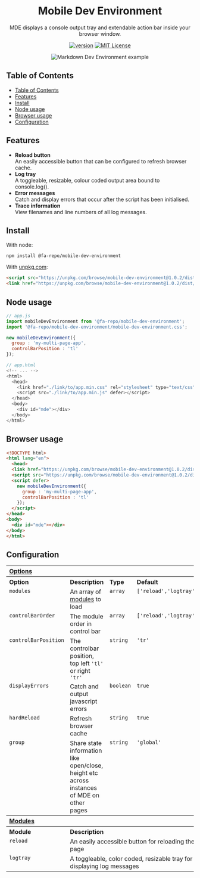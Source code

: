 <div align="center">

# Mobile Dev Environment

MDE displays a console output tray and extendable action bar inside your browser window.

[![version][version-badge]][package] [![MIT License][license-badge]][license]

![Markdown Dev Environment example](https://cloud.githubusercontent.com/assets/12685308/21486950/dc803590-cbb5-11e6-922e-78e4a59ad59c.gif)
</div>


## Table of Contents
<!-- no toc -->
- [Table of Contents](#table-of-contents)
- [Features](#features)
- [Install](#install)
- [Node usage](#node-usage)
- [Browser usage](#browser-usage)
- [Configuration](#configuration)

## Features

- **Reload button** <br> An easily accessible button that can be configured to refresh browser cache.
- **Log tray**  <br> A toggleable, resizable, colour coded output area bound to console.log().
- **Error messages** <br/> Catch and display errors that occur after the script has been initialised.
- **Trace information** <br/> View filenames and line numbers of all log messages.

## Install

With node:

```shell
npm install @fa-repo/mobile-dev-environment
```

With [unpkg.com](https://unpkg.com/browse/mobile-dev-environment@1.0.2/):

```html
<script src="https://unpkg.com/browse/mobile-dev-environment@1.0.2/dist/mde.min.js"></script>
<link href="https://unpkg.com/browse/mobile-dev-environment@1.0.2/dist/mde.min.css" rel="stylesheet" type="text/css">
```

## Node usage

```js
// app.js
import mobileDevEnvironment from '@fa-repo/mobile-dev-environment';
import '@fa-repo/mobile-dev-environment/mobile-dev-environment.css';

new mobileDevEnvironment({
  group : 'my-multi-page-app',
  controlBarPosition : 'tl'
});

// app.html
<!-- ... -->
<html>
  <head>
    <link href="./link/to/app.min.css" rel="stylesheet" type="text/css" />
    <script src="./link/to/app.min.js" defer></script>
  </head>
  <body>
    <div id="mde"></div>
  </body>
</html>
```

## Browser usage

```html
<!DOCTYPE html>
<html lang="en">
  <head>
  <link href="https://unpkg.com/browse/mobile-dev-environment@1.0.2/dist/mde.min.css" rel="stylesheet" type="text/css">
  <script src="https://unpkg.com/browse/mobile-dev-environment@1.0.2/dist/mde.min.js" defer></script>
  <script defer>  
    new mobileDevEnvironment({
      group : 'my-multi-page-app',
      controlBarPosition : 'tl'
    });
  </script>
</head>
<body>
  <div id="mde"></div>
</body>
</html>
```

## Configuration

<table>
  <tr>
    <th colspan="4" align="left" valign="top"><a href="#options" name="options">Options</a></th>
  </tr>
  <tr>
    <th align="left" valign="top">Option</th>
    <th align="left" valign="top">Description</th>
    <th align="left" valign="top">Type</th>
    <th align="left" valign="top">Default</th>
  </tr>
  <tr>
    <td valign="top"><code>modules</code></td>
    <td valign="top">An array of <a href="#modules" name="modules">modules</a> to load</td>
    <td valign="top"><code>array</code></td>
    <td valign="top"><code>['reload','logtray']</code></td>
  </tr>
  <tr>
    <td valign="top"><code>controlBarOrder</code></td>
    <td valign="top">The module order in control bar</td>
    <td valign="top"><code>array</code></td>
    <td valign="top"><code>['reload','logtray']</code></td>
  </tr>
  <tr>
    <td valign="top"><code>controlBarPosition</code></td>
    <td valign="top">The controlbar position, top left <code>'tl'</code> or right <code>'tr'</code></td>
    <td valign="top"><code>string</code></td>
    <td valign="top"><code>'tr'</code></td>
  </tr>
  <tr>
    <td valign="top"><code>displayErrors</code></td>
    <td valign="top">Catch and output javascript errors</td>
    <td valign="top"><code>boolean</code></td>
    <td valign="top"><code>true</code></td>
  </tr>
  <tr>
    <td valign="top"><code>hardReload</code></td>
    <td valign="top">Refresh browser cache</td>
    <td valign="top"><code>string</code></td>
    <td valign="top"><code>true</code></td>
  </tr>
  <tr>
    <td valign="top"><code>group</code></td>
    <td valign="top">Share state information like open/close, height etc across instances of MDE on other pages</td>
    <td valign="top"><code>string</code></td>
    <td valign="top"><code>'global'</code></td>
  </tr>
  <tr>
    <th colspan="4" align="left" valign="top"><a href="#modules" name="modules">Modules</a></th>
  </tr>
  <tr>
    <th colspan="1" align="left" valign="top">Module</th>
    <th colspan="3" align="left" valign="top">Description</th>
  </tr>
  <tr>
    <td colspan="1" valign="top"><code>reload</code></td>
    <td colspan="3" valign="top">An easily accessible button for reloading the page</td>
  </tr>
  <tr>
    <td colspan="1" valign="top"><code>logtray</code></td>
    <td colspan="3" valign="top">A toggleable, color coded, resizable tray for displaying log messages</td>
  </tr>
</table>


[version-badge]: https://img.shields.io/npm/v/@fa-repo/mobile-dev-environment.svg?style=flat-square
[license-badge]: https://img.shields.io/npm/l/@testing-library/react.svg?style=flat-square
[package]: https://www.npmjs.com/package/@fa-repo/mobile-dev-environment
[license]: https://github.com/fa-repo/mobile-dev-environment/blob/master/LICENSE.md